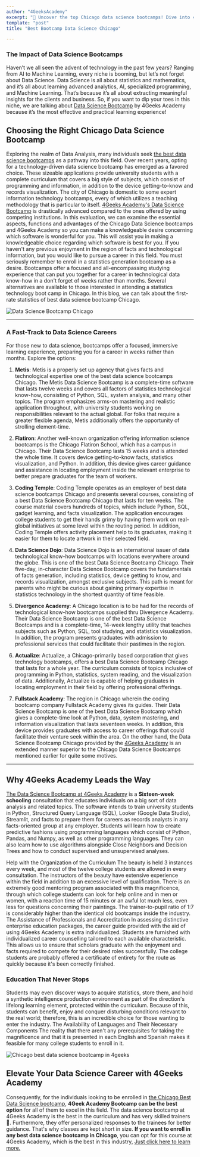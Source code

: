 ```yaml
---
author: "4GeeksAcademy"
excerpt: "🚀 Uncover the top Chicago data science bootcamps! Dive into 4Geeks Academy's tech-powered program for a comprehensive learning experience in weeks, not months. 🌟 Your fast track to a booming career in data science!"
template: "post"
title: "Best Bootcamp Data Science Chicago"

---
```


### The Impact of Data Science Bootcamps

Haven’t we all seen the advent of technology in the past few years? Ranging from AI to Machine Learning, every niche is booming, but let’s not forget about Data Science. Data Science is all about statistics and mathematics, and it’s all about learning advanced analytics, AI, specialized programming, and Machine Learning. 
That’s because it’s all about extracting meaningful insights for the clients and business. So, if you want to dip your toes in this niche, we are talking about [Data Science Bootcamp](https://4geeksacademy.com/us/coding-bootcamps/datascience-machine-learning) by 4Geeks Academy because it’s the most effective and practical learning experience!

## Choosing the Right Chicago Data Science Bootcamp

Exploring the realm of Data Analysis, many individuals seek [the best data science bootcamps](https://4geeksacademy.com/us/data-science-bootcamp/data-science-bootcamp) as a pathway into this field. Over recent years, opting for a technology-driven data science bootcamp has emerged as a favored choice. These sizeable applications provide university students with a complete curriculum that covers a big style of subjects, which consist of programming and information, in addition to the device getting-to-know and records visualization. The city of Chicago is domestic to some expert information technology bootcamps, every of which utilizes a teaching methodology that is particular to itself. [4Geeks Academy's Data Science Bootcamp](https://4geeksacademy.com/us/coding-bootcamps/datascience-machine-learning) is drastically advanced compared to the ones offered by using competing institutions. In this evaluation, we can examine the essential aspects, functions and advantages of the Chicago Data Science bootcamps and 4Geeks Academy so you can make a knowledgeable desire concerning which software is wonderful for you. This will assist you in making a knowledgeable choice regarding which software is best for you.
If you haven't any previous enjoyment in the region of facts and technological information, but you would like to pursue a career in this field. You must seriously remember to enroll in a statistics generation bootcamp as a desire. Bootcamps offer a focused and all-encompassing studying experience that can put you together for a career in technological data know-how in a don't forget of weeks rather than months. Several alternatives are available to those interested in attending a statistics technology boot camp in Chicago. In this blog, we can talk about the first-rate statistics of best data science bootcamp Chicago.

![Data Science Bootcamp Chicago](https://breathecode.herokuapp.com/v1/media/file/chicago-background-jpg)

---
### A Fast-Track to Data Science Careers

For those new to data science, bootcamps offer a focused, immersive learning experience, preparing you for a career in weeks rather than months. Explore the options:

1. **Metis**: Metis is a properly set up agency that gives facts and technological expertise one of the best data science bootcamps Chicago. The Metis Data Science Bootcamp is a complete-time software that lasts twelve weeks and covers all factors of statistics technological know-how, consisting of Python, SQL, system analysis, and many other topics. The program emphasizes arms-on mastering and realistic application throughout, with university students working on responsibilities relevant to the actual global. For folks that require a greater flexible agenda, Metis additionally offers the opportunity of strolling element-time.

2. **Flatiron**: Another well-known organization offering information science bootcamps is the Chicago Flatiron School, which has a campus in Chicago. Their Data Science Bootcamp lasts 15 weeks and is attended the whole time. It covers device getting-to-know facts, statistics visualization, and Python. In addition, this device gives career guidance and assistance in locating employment inside the relevant enterprise to better prepare graduates for the team of workers.

3. **Coding Temple**: Coding Temple operates as an employer of best data science bootcamps Chicago and presents several courses, consisting of a best Data Science Bootcamp Chicago that lasts for ten weeks. The course material covers hundreds of topics, which include Python, SQL, gadget learning, and facts visualization. The application encourages college students to get their hands grimy by having them work on real-global initiatives at some level within the routing period. In addition, Coding Temple offers activity placement help to its graduates, making it easier for them to locate artwork in their selected field.

4. **Data Science Dojo**: Data Science Dojo is an international issuer of data technological know-how bootcamps with locations everywhere around the globe. This is one of the best Data Science Bootcamp Chicago. Their five-day, in-character Data Science Bootcamp covers the fundamentals of facts generation, including statistics, device getting to know, and records visualization, amongst exclusive subjects. This path is meant for parents who might be curious about gaining primary expertise in statistics technology in the shortest quantity of time feasible.

5. **Divergence Academy**: A Chicago location is to be had for the records of technological know-how bootcamps supplied thru Divergence Academy. Their Data Science Bootcamp is one of the best Data Science Bootcamps and is a complete-time, 14-week lengthy utility that teaches subjects such as Python, SQL, tool studying, and statistics visualization. In addition, the program presents graduates with admission to professional services that could facilitate their pastimes in the region.

6. **Actualize**:  Actualize, a Chicago-primarily based corporation that gives technology bootcamps, offers a best Data Science Bootcamp Chicago that lasts for a whole year. The curriculum consists of topics inclusive of programming in Python, statistics, system reading, and the visualization of data. Additionally, Actualize is capable of helping graduates in locating employment in their field by offering professional offerings.

7. **Fullstack Academy**: The region in Chicago wherein the coding bootcamp company Fullstack Academy gives its guides. Their Data Science Bootcamp is one of the best Data Science Bootcamp which gives a complete-time look at Python, data, system mastering, and information visualization that lasts seventeen weeks. In addition, this device provides graduates with access to career offerings that could facilitate their venture seek within the area.
On the other hand, the Data Science Bootcamp Chicago provided by the [4Geeks Academy](https://4geeksacademy.com/us/coding-campus/coding-bootcamp-chicago) is an extended manner superior to the Chicago Data Science Bootcamps mentioned earlier for quite some motives.

---
## Why 4Geeks Academy Leads the Way

[The Data Science Bootcamp at 4Geeks Academy](https://4geeksacademy.com/us/coding-bootcamps/datascience-machine-learning) is a **Sixteen-week schooling** consultation that educates individuals on a big sort of data analysis and related topics. The software intends to train university students in Python, Structured Query Language (SQL), Looker (Google Data Studio), Streamlit, and facts to prepare them for careers as records analysts in any facts-oriented group at any employer. Students will learn how to create predictive fashions using programming languages which consist of Python, Pandas, and Numpy, as well as other programming languages. They can also learn how to use algorithms alongside Close Neighbors and Decision Trees and how to conduct supervised and unsupervised analyses.

Help with the Organization of the Curriculum
The beauty is held 3 instances every week, and most of the twelve college students are allowed in every consultation. The instructors of the beauty have extensive experience within the field in addition to an excessive level of qualification. There is an extremely good mentoring program associated with this magnificence, through which college students can look for help online and in men or women, with a reaction time of 15 minutes or an awful lot much less, even less for questions concerning their paintings. The trainer-to-pupil ratio of 1:7 is considerably higher than the identical old bootcamps inside the industry.
The Assistance of Professionals and Accreditation
In assessing distinctive enterprise education packages, the career guide provided with the aid of using 4Geeks Academy is extra individualized. Students are furnished with individualized career counselling tailored to each available characteristic. This allows us to ensure that scholars graduate with the enjoyment and facts required to compete for their desired roles successfully. The college students are probably offered a certificate of entirety for the route as quickly because it's been correctly finished.

### Education That Never Stops

Students may even discover ways to acquire statistics, store them, and hold a synthetic intelligence production environment as part of the direction's lifelong learning element, protected within the curriculum. Because of this, students can benefit, enjoy and conquer disturbing conditions relevant to the real world; therefore, this is an incredible choice for those wanting to enter the industry.
The Availability of Languages and Their Necessary Components
The reality that there aren't any prerequisites for taking the magnificence and that it is presented in each English and Spanish makes it feasible for many college students to enroll in it.


![Chicago best data science bootcamp in 4geeks](https://breathecode.herokuapp.com/v1/media/file/chicago-sculpture-jpg)

## Elevate Your Data Science Career with 4Geeks Academy
Consequently, for the individuals looking to be enrolled in [the Chicago Best Data Science bootcamp](https://4geeksacademy.com/us/coding-bootcamps/datascience-machine-learning), **4Geek Academy Bootcamp can be the best option** for all of them to excel in this field. The data science bootcamp at 4Geeks Academy is the best in the curriculum and has very skilled trainers 🔧. Furthermore, they offer personalized responses to the trainees for better guidance. That's why classes are kept short in size. **If you want to enroll in any best data science bootcamp in Chicago**, you can opt for this course at 4Geeks Academy, which is the best in this industry, [Just click here to learn more. ](https://4geeksacademy.com/us/coding-bootcamps/datascience-machine-learning)
